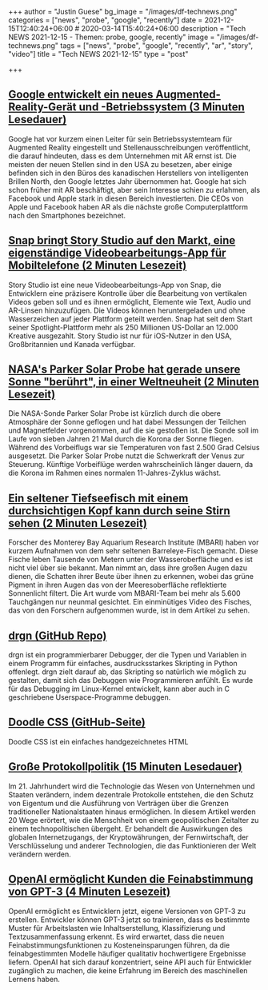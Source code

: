 +++
author = "Justin Guese"
bg_image = "/images/df-technews.png"
categories = ["news", "probe", "google", "recently"]
date = 2021-12-15T12:40:24+06:00 # 2020-03-14T15:40:24+06:00
description = "Tech NEWS 2021-12-15 - Themen: probe, google, recently"
image = "/images/df-technews.png"
tags = ["news", "probe", "google", "recently", "ar", "story", "video"]
title = "Tech NEWS 2021-12-15"
type = "post"

+++

## [Google entwickelt ein neues Augmented-Reality-Gerät und -Betriebssystem (3 Minuten Lesedauer)](https://arstechnica.com/gadgets/2021/12/google-is-building-a-new-augmented-reality-device-and-operating-system/)

 Google hat vor kurzem einen Leiter für sein Betriebssystemteam für Augmented Reality eingestellt und Stellenausschreibungen veröffentlicht, die darauf hindeuten, dass es dem Unternehmen mit AR ernst ist. Die meisten der neuen Stellen sind in den USA zu besetzen, aber einige befinden sich in den Büros des kanadischen Herstellers von intelligenten Brillen North, den Google letztes Jahr übernommen hat. Google hat sich schon früher mit AR beschäftigt, aber sein Interesse schien zu erlahmen, als Facebook und Apple stark in diesen Bereich investierten. Die CEOs von Apple und Facebook haben AR als die nächste große Computerplattform nach den Smartphones bezeichnet.

## [Snap bringt Story Studio auf den Markt, eine eigenständige Videobearbeitungs-App für Mobiltelefone (2 Minuten Lesezeit)](https://www.theverge.com/2021/12/14/22834234/snap-story-studio-video-editing-app-mobile)

 Story Studio ist eine neue Videobearbeitungs-App von Snap, die Entwicklern eine präzisere Kontrolle über die Bearbeitung von vertikalen Videos geben soll und es ihnen ermöglicht, Elemente wie Text, Audio und AR-Linsen hinzuzufügen. Die Videos können heruntergeladen und ohne Wasserzeichen auf jeder Plattform geteilt werden. Snap hat seit dem Start seiner Spotlight-Plattform mehr als 250 Millionen US-Dollar an 12.000 Kreative ausgezahlt. Story Studio ist nur für iOS-Nutzer in den USA, Großbritannien und Kanada verfügbar.

## [NASA's Parker Solar Probe hat gerade unsere Sonne "berührt", in einer Weltneuheit (2 Minuten Lesezeit)](https://interestingengineering.com/nasas-parker-solar-probe-just-touched-our-sun-in-a-world-first)

 Die NASA-Sonde Parker Solar Probe ist kürzlich durch die obere Atmosphäre der Sonne geflogen und hat dabei Messungen der Teilchen und Magnetfelder vorgenommen, auf die sie gestoßen ist. Die Sonde soll im Laufe von sieben Jahren 21 Mal durch die Korona der Sonne fliegen. Während des Vorbeiflugs war sie Temperaturen von fast 2.500 Grad Celsius ausgesetzt. Die Parker Solar Probe nutzt die Schwerkraft der Venus zur Steuerung. Künftige Vorbeiflüge werden wahrscheinlich länger dauern, da die Korona im Rahmen eines normalen 11-Jahres-Zyklus wächst.

## [Ein seltener Tiefseefisch mit einem durchsichtigen Kopf kann durch seine Stirn sehen (2 Minuten Lesezeit)](https://interestingengineering.com/a-rare-deep-sea-fish-with-a-transparent-head-can-see-through-its-forehead)

 Forscher des Monterey Bay Aquarium Research Institute (MBARI) haben vor kurzem Aufnahmen von dem sehr seltenen Barreleye-Fisch gemacht. Diese Fische leben Tausende von Metern unter der Wasseroberfläche und es ist nicht viel über sie bekannt. Man nimmt an, dass ihre großen Augen dazu dienen, die Schatten ihrer Beute über ihnen zu erkennen, wobei das grüne Pigment in ihren Augen das von der Meeresoberfläche reflektierte Sonnenlicht filtert. Die Art wurde vom MBARI-Team bei mehr als 5.600 Tauchgängen nur neunmal gesichtet. Ein einminütiges Video des Fisches, das von den Forschern aufgenommen wurde, ist in dem Artikel zu sehen.

## [drgn (GitHub Repo)](https://github.com/osandov/drgn)

 drgn ist ein programmierbarer Debugger, der die Typen und Variablen in einem Programm für einfaches, ausdrucksstarkes Skripting in Python offenlegt. drgn zielt darauf ab, das Skripting so natürlich wie möglich zu gestalten, damit sich das Debuggen wie Programmieren anfühlt. Es wurde für das Debugging im Linux-Kernel entwickelt, kann aber auch in C geschriebene Userspace-Programme debuggen.

## [Doodle CSS (GitHub-Seite)](https://bit.ly/3yvPDtB/1/0100017dbdc80577-4243b94f-f83f-4b9f-bc10-d5bf47139bca-000000/lrPlIWNzFBiev-TCzKdcsr2QbZCZ4eGkjYbqkveNAYM=227)

 Doodle CSS ist ein einfaches handgezeichnetes HTML

## [Große Protokollpolitik (15 Minuten Lesedauer)](https://foreignpolicy.com/2021/12/11/bitcoin-ethereum-cryptocurrency-web3-great-protocol-politics/)

 Im 21. Jahrhundert wird die Technologie das Wesen von Unternehmen und Staaten verändern, indem dezentrale Protokolle entstehen, die den Schutz von Eigentum und die Ausführung von Verträgen über die Grenzen traditioneller Nationalstaaten hinaus ermöglichen. In diesem Artikel werden 20 Wege erörtert, wie die Menschheit von einem geopolitischen Zeitalter zu einem technopolitischen übergeht. Er behandelt die Auswirkungen des globalen Internetzugangs, der Kryptowährungen, der Fernwirtschaft, der Verschlüsselung und anderer Technologien, die das Funktionieren der Welt verändern werden.

## [OpenAI ermöglicht Kunden die Feinabstimmung von GPT-3 (4 Minuten Lesezeit)](https://venturebeat.com/2021/12/14/openai-begins-allowing-customers-to-fine-tune-gpt-3/)

 OpenAI ermöglicht es Entwicklern jetzt, eigene Versionen von GPT-3 zu erstellen. Entwickler können GPT-3 jetzt so trainieren, dass es bestimmte Muster für Arbeitslasten wie Inhaltserstellung, Klassifizierung und Textzusammenfassung erkennt. Es wird erwartet, dass die neuen Feinabstimmungsfunktionen zu Kosteneinsparungen führen, da die feinabgestimmten Modelle häufiger qualitativ hochwertigere Ergebnisse liefern. OpenAI hat sich darauf konzentriert, seine API auch für Entwickler zugänglich zu machen, die keine Erfahrung im Bereich des maschinellen Lernens haben.

